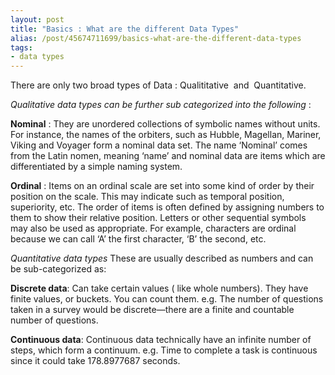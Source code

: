 ```yaml
--- 
layout: post
title: "Basics : What are the different Data Types"
alias: /post/45674711699/basics-what-are-the-different-data-types
tags: 
- data types
---
```



There are only two broad types of Data :
Qualititative  and  Quantitative.

*Qualitative data types can be further sub categorized into the following* :

**Nominal** : They are unordered collections of symbolic names without units. For instance, the names of the orbiters, such as Hubble, Magellan, Mariner, Viking and Voyager form a nominal data set. The name ‘Nominal’ comes from the Latin nomen, meaning ‘name’ and nominal data are items which are differentiated by a simple naming system.

**Ordinal** : Items on an ordinal scale are set into some kind of order by their position on the scale. This may indicate such as temporal position, superiority, etc.
The order of items is often defined by assigning numbers to them to show their relative position. Letters or other sequential symbols may also be used as appropriate. For example, characters are ordinal because we can call ‘A’ the first character, ‘B’ the second, etc.

*Quantitative data types*
These are usually described as numbers and can be sub-categorized as: 

**Discrete data**: Can take certain values ( like whole numbers). They have finite values, or buckets. You can count them. e.g. The number of questions taken in a survey would be discrete—there are a finite and countable number of questions.

**Continuous data**: Continuous data technically have an infinite number of steps, which form a continuum. e.g. Time to complete a task is continuous since it could take 178.8977687 seconds. 
